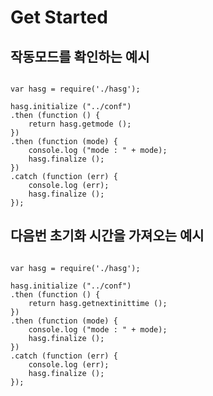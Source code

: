 Get Started
===========
## 작동모드를 확인하는 예시
<pre><code>
var hasg = require('./hasg');

hasg.initialize ("../conf")
.then (function () {
    return hasg.getmode ();
})
.then (function (mode) {
    console.log ("mode : " + mode);
    hasg.finalize ();
})
.catch (function (err) {
    console.log (err);
    hasg.finalize ();
});
</code></pre>

## 다음번 초기화 시간을 가져오는 예시
<pre><code>
var hasg = require('./hasg');

hasg.initialize ("../conf")
.then (function () {
    return hasg.getnextinittime ();
})
.then (function (mode) {
    console.log ("mode : " + mode);
    hasg.finalize ();
})
.catch (function (err) {
    console.log (err);
    hasg.finalize ();
});
</code></pre>
